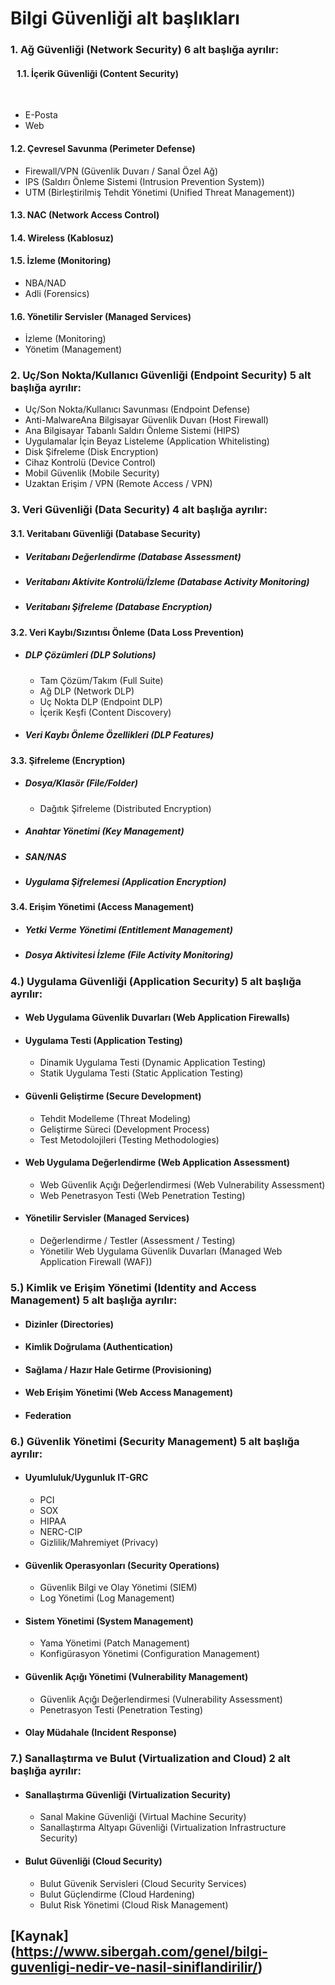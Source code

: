 # Bilgi Güvenliği alt başlıkları

### 1. Ağ Güvenliği (Network Security) 6 alt başlığa ayrılır:

#### &nbsp;&nbsp; 1.1. İçerik Güvenliği (Content Security) 
  
* E-Posta
* Web 

#### 1.2. Çevresel Savunma (Perimeter Defense) 

* Firewall/VPN (Güvenlik Duvarı / Sanal Özel Ağ)
* IPS (Saldırı Önleme Sistemi (Intrusion Prevention System))
* UTM (Birleştirilmiş Tehdit Yönetimi (Unified Threat Management))

#### 1.3. NAC (Network Access Control)

#### 1.4. Wireless (Kablosuz)

#### 1.5. İzleme (Monitoring) 

* NBA/NAD
* Adli (Forensics)

#### 1.6. Yönetilir Servisler (Managed Services) 

* İzleme (Monitoring)
* Yönetim (Management)

### 2. Uç/Son Nokta/Kullanıcı Güvenliği (Endpoint Security) 5 alt başlığa ayrılır:

* Uç/Son Nokta/Kullanıcı Savunması (Endpoint Defense) 
* Anti-MalwareAna Bilgisayar Güvenlik Duvarı (Host Firewall)
* Ana Bilgisayar Tabanlı Saldırı Önleme Sistemi (HIPS)
* Uygulamalar İçin Beyaz Listeleme (Application Whitelisting)
* Disk Şifreleme (Disk Encryption)
* Cihaz Kontrolü (Device Control)
* Mobil Güvenlik (Mobile Security)
* Uzaktan Erişim / VPN (Remote Access / VPN) 

### 3. Veri Güvenliği (Data Security) 4 alt başlığa ayrılır:

#### 3.1. Veritabanı Güvenliği (Database Security) 

* ##### Veritabanı Değerlendirme (Database Assessment)

* ##### Veritabanı Aktivite Kontrolü/İzleme (Database Activity Monitoring)

* ##### Veritabanı Şifreleme (Database Encryption)

#### 3.2. Veri Kaybı/Sızıntısı Önleme (Data Loss Prevention) 

* ##### DLP Çözümleri (DLP Solutions) 
  * Tam Çözüm/Takım (Full Suite)
  * Ağ DLP (Network DLP)
  * Uç Nokta DLP (Endpoint DLP)
  * İçerik Keşfi (Content Discovery)
  
* ##### Veri Kaybı Önleme Özellikleri (DLP Features)

#### 3.3. Şifreleme (Encryption) 

* ##### Dosya/Klasör (File/Folder) 
  * Dağıtık Şifreleme (Distributed Encryption)

* ##### Anahtar Yönetimi (Key Management)

* ##### SAN/NAS

* ##### Uygulama Şifrelemesi (Application Encryption)

#### 3.4. Erişim Yönetimi (Access Management) 

* ##### Yetki Verme Yönetimi (Entitlement Management)

* ##### Dosya Aktivitesi İzleme (File Activity Monitoring) 

### 4.) Uygulama Güvenliği (Application Security) 5 alt başlığa ayrılır:

* #### Web Uygulama Güvenlik Duvarları (Web Application Firewalls)

* #### Uygulama Testi (Application Testing) 
  * Dinamik Uygulama Testi (Dynamic Application Testing)
  * Statik Uygulama Testi (Static Application Testing)

* #### Güvenli Geliştirme (Secure Development) 
  * Tehdit Modelleme (Threat Modeling)
  * Geliştirme Süreci (Development Process)
  * Test Metodolojileri (Testing Methodologies)

* #### Web Uygulama Değerlendirme (Web Application Assessment) 
  * Web Güvenlik Açığı Değerlendirmesi (Web Vulnerability Assessment)
  * Web Penetrasyon Testi (Web Penetration Testing)

* #### Yönetilir Servisler (Managed Services) 
  * Değerlendirme / Testler (Assessment / Testing)
  * Yönetilir Web Uygulama Güvenlik Duvarları (Managed Web Application Firewall (WAF)) 
  
### 5.) Kimlik ve Erişim Yönetimi (Identity and Access Management) 5 alt başlığa ayrılır:

* #### Dizinler (Directories)

* #### Kimlik Doğrulama (Authentication)

* #### Sağlama / Hazır Hale Getirme (Provisioning)

* #### Web Erişim Yönetimi (Web Access Management)

* #### Federation 

### 6.) Güvenlik Yönetimi (Security Management) 5 alt başlığa ayrılır:

* #### Uyumluluk/Uygunluk IT-GRC
  * PCI
  * SOX
  * HIPAA
  * NERC-CIP
  * Gizlilik/Mahremiyet (Privacy)
  
* #### Güvenlik Operasyonları (Security Operations) 
  * Güvenlik Bilgi ve Olay Yönetimi (SIEM)
  * Log Yönetimi (Log Management)
  
* #### Sistem Yönetimi (System Management) 
  * Yama Yönetimi (Patch Management)
  * Konfigürasyon Yönetimi (Configuration Management)
  
* #### Güvenlik Açığı Yönetimi (Vulnerability Management) 
  * Güvenlik Açığı Değerlendirmesi (Vulnerability Assessment)
  * Penetrasyon Testi (Penetration Testing)
  
* #### Olay Müdahale (Incident Response) 

### 7.) Sanallaştırma ve Bulut (Virtualization and Cloud) 2 alt başlığa ayrılır:

* #### Sanallaştırma Güvenliği (Virtualization Security) 
  * Sanal Makine Güvenliği (Virtual Machine Security)
  * Sanallaştırma Altyapı Güvenliği (Virtualization Infrastructure Security)
  
* #### Bulut Güvenliği (Cloud Security) 
  * Bulut Güvenik Servisleri (Cloud Security Services)
  * Bulut Güçlendirme (Cloud Hardening)
  * Bulut Risk Yönetimi (Cloud Risk Management)
  
  
## [Kaynak] (https://www.sibergah.com/genel/bilgi-guvenligi-nedir-ve-nasil-siniflandirilir/)
